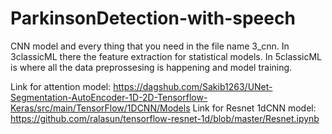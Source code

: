 # ParkinsonDetection-with-speech

CNN model and every thing that you need in the file name 3_cnn.
In 3classicML there the feature extraction for statistical models.
In 5classicML is where all the data preprossesing is happening and model training.


Link for attention model: https://dagshub.com/Sakib1263/UNet-Segmentation-AutoEncoder-1D-2D-Tensorflow-Keras/src/main/TensorFlow/1DCNN/Models
Link for Resnet 1dCNN model: https://github.com/ralasun/tensorflow-resnet-1d/blob/master/Resnet.ipynb
